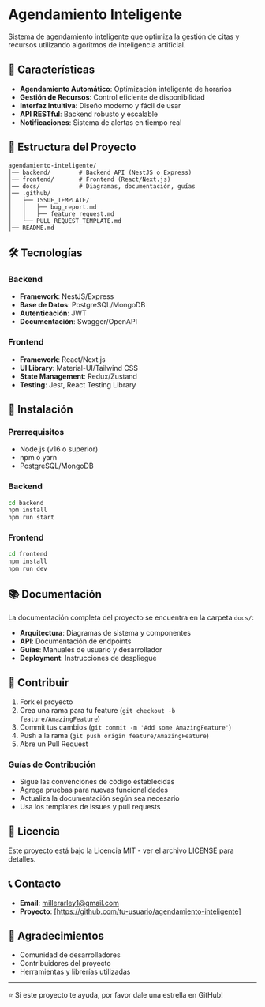 # Agendamiento Inteligente

Sistema de agendamiento inteligente que optimiza la gestión de citas y recursos utilizando algoritmos de inteligencia artificial.

## 🚀 Características

- **Agendamiento Automático**: Optimización inteligente de horarios
- **Gestión de Recursos**: Control eficiente de disponibilidad
- **Interfaz Intuitiva**: Diseño moderno y fácil de usar
- **API RESTful**: Backend robusto y escalable
- **Notificaciones**: Sistema de alertas en tiempo real

## 📁 Estructura del Proyecto

```
agendamiento-inteligente/
│── backend/        # Backend API (NestJS o Express)
│── frontend/       # Frontend (React/Next.js)
│── docs/           # Diagramas, documentación, guías
│── .github/
│   ├── ISSUE_TEMPLATE/
│   │   ├── bug_report.md
│   │   ├── feature_request.md
│   └── PULL_REQUEST_TEMPLATE.md
│── README.md
```

## 🛠️ Tecnologías

### Backend
- **Framework**: NestJS/Express
- **Base de Datos**: PostgreSQL/MongoDB
- **Autenticación**: JWT
- **Documentación**: Swagger/OpenAPI

### Frontend
- **Framework**: React/Next.js
- **UI Library**: Material-UI/Tailwind CSS
- **State Management**: Redux/Zustand
- **Testing**: Jest, React Testing Library

## 🚀 Instalación

### Prerrequisitos
- Node.js (v16 o superior)
- npm o yarn
- PostgreSQL/MongoDB

### Backend
```bash
cd backend
npm install
npm run start
```

### Frontend
```bash
cd frontend
npm install
npm run dev
```

## 📚 Documentación

La documentación completa del proyecto se encuentra en la carpeta `docs/`:

- **Arquitectura**: Diagramas de sistema y componentes
- **API**: Documentación de endpoints
- **Guías**: Manuales de usuario y desarrollador
- **Deployment**: Instrucciones de despliegue

## 🤝 Contribuir

1. Fork el proyecto
2. Crea una rama para tu feature (`git checkout -b feature/AmazingFeature`)
3. Commit tus cambios (`git commit -m 'Add some AmazingFeature'`)
4. Push a la rama (`git push origin feature/AmazingFeature`)
5. Abre un Pull Request

### Guías de Contribución

- Sigue las convenciones de código establecidas
- Agrega pruebas para nuevas funcionalidades
- Actualiza la documentación según sea necesario
- Usa los templates de issues y pull requests

## 📝 Licencia

Este proyecto está bajo la Licencia MIT - ver el archivo [LICENSE](LICENSE) para detalles.

## 📞 Contacto

- **Email**: millerarley1@gmail.com
- **Proyecto**: [https://github.com/tu-usuario/agendamiento-inteligente]

## 🙏 Agradecimientos

- Comunidad de desarrolladores
- Contribuidores del proyecto
- Herramientas y librerías utilizadas

---

⭐ Si este proyecto te ayuda, por favor dale una estrella en GitHub! 

